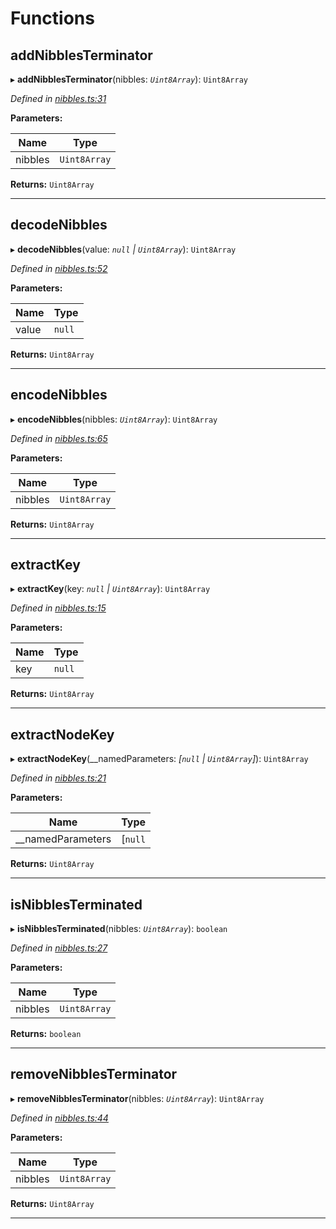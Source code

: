 

# Functions

<a id="addnibblesterminator"></a>

##  addNibblesTerminator

▸ **addNibblesTerminator**(nibbles: *`Uint8Array`*): `Uint8Array`

*Defined in [nibbles.ts:31](https://github.com/polkadot-js/common/blob/294c255/packages/trie-codec/src/nibbles.ts#L31)*

**Parameters:**

| Name | Type |
| ------ | ------ |
| nibbles | `Uint8Array` |

**Returns:** `Uint8Array`

___
<a id="decodenibbles"></a>

##  decodeNibbles

▸ **decodeNibbles**(value: *`null` | `Uint8Array`*): `Uint8Array`

*Defined in [nibbles.ts:52](https://github.com/polkadot-js/common/blob/294c255/packages/trie-codec/src/nibbles.ts#L52)*

**Parameters:**

| Name | Type |
| ------ | ------ |
| value | `null` | `Uint8Array` |

**Returns:** `Uint8Array`

___
<a id="encodenibbles"></a>

##  encodeNibbles

▸ **encodeNibbles**(nibbles: *`Uint8Array`*): `Uint8Array`

*Defined in [nibbles.ts:65](https://github.com/polkadot-js/common/blob/294c255/packages/trie-codec/src/nibbles.ts#L65)*

**Parameters:**

| Name | Type |
| ------ | ------ |
| nibbles | `Uint8Array` |

**Returns:** `Uint8Array`

___
<a id="extractkey"></a>

##  extractKey

▸ **extractKey**(key: *`null` | `Uint8Array`*): `Uint8Array`

*Defined in [nibbles.ts:15](https://github.com/polkadot-js/common/blob/294c255/packages/trie-codec/src/nibbles.ts#L15)*

**Parameters:**

| Name | Type |
| ------ | ------ |
| key | `null` | `Uint8Array` |

**Returns:** `Uint8Array`

___
<a id="extractnodekey"></a>

##  extractNodeKey

▸ **extractNodeKey**(__namedParameters: *[`null` | `Uint8Array`]*): `Uint8Array`

*Defined in [nibbles.ts:21](https://github.com/polkadot-js/common/blob/294c255/packages/trie-codec/src/nibbles.ts#L21)*

**Parameters:**

| Name | Type |
| ------ | ------ |
| __namedParameters | [`null` | `Uint8Array`] |

**Returns:** `Uint8Array`

___
<a id="isnibblesterminated"></a>

##  isNibblesTerminated

▸ **isNibblesTerminated**(nibbles: *`Uint8Array`*): `boolean`

*Defined in [nibbles.ts:27](https://github.com/polkadot-js/common/blob/294c255/packages/trie-codec/src/nibbles.ts#L27)*

**Parameters:**

| Name | Type |
| ------ | ------ |
| nibbles | `Uint8Array` |

**Returns:** `boolean`

___
<a id="removenibblesterminator"></a>

##  removeNibblesTerminator

▸ **removeNibblesTerminator**(nibbles: *`Uint8Array`*): `Uint8Array`

*Defined in [nibbles.ts:44](https://github.com/polkadot-js/common/blob/294c255/packages/trie-codec/src/nibbles.ts#L44)*

**Parameters:**

| Name | Type |
| ------ | ------ |
| nibbles | `Uint8Array` |

**Returns:** `Uint8Array`

___


